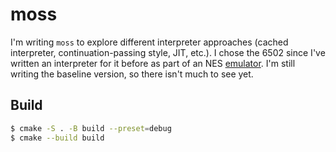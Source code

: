 # moss

I'm writing `moss` to explore different interpreter approaches (cached 
interpreter, continuation-passing style, JIT, etc.). I chose the 6502 since
I've written an interpreter for it before as part of an NES
[emulator][duNES]. I'm still writing the baseline version, so there isn't
much to see yet.

## Build

```bash
$ cmake -S . -B build --preset=debug
$ cmake --build build
```

[duNES]: https://github.com/zachcmadsen/duNES

